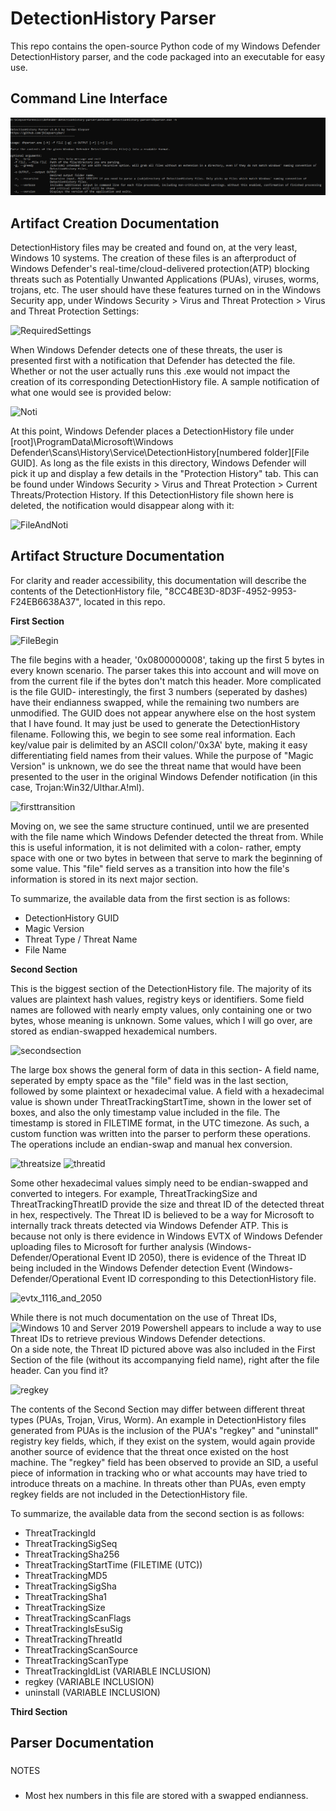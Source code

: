 # DetectionHistory Parser

This repo contains the open-source Python code of my Windows Defender DetectionHistory parser, and the code packaged into an executable for easy use.

## Command Line Interface

![CLI](https://github.com/jklepsercyber/defender-detectionhistory-parser/blob/develop/images/CLI.PNG?raw=true)

## Artifact Creation Documentation

DetectionHistory files may be created and found on, at the very least, Windows 10 systems. The creation of these files is an afterproduct of Windows Defender's real-time/cloud-delivered protection(ATP) blocking threats such as Potentially Unwanted Applications (PUAs), viruses, worms, trojans, etc. The user should have these features turned on in the Windows Security app, under Windows Security > Virus and Threat Protection > Virus and Threat Protection Settings:  

![RequiredSettings](https://github.com/jklepsercyber/defender-detectionhistory-parser/blob/develop/images/security%20settings.PNG?raw=true)

When Windows Defender detects one of these threats, the user is presented first with a notification that Defender has detected the file. Whether or not the user actually runs this .exe would not impact the creation of its corresponding DetectionHistory file. A sample notification of what one would see is provided below:

![Noti](https://github.com/jklepsercyber/defender-detectionhistory-parser/blob/develop/images/TestNotification.PNG?raw=true)

At this point, Windows Defender places a DetectionHistory file under [root]\ProgramData\Microsoft\Windows Defender\Scans\History\Service\DetectionHistory\[numbered folder]\[File GUID]. As long as the file exists in this directory, Windows Defender will pick it up and display a few details in the "Protection History" tab. This can be found under Windows Security > Virus and Threat Protection > Current Threats/Protection History. If this DetectionHistory file shown here is deleted, the notification would disappear along with it:

![FileAndNoti](https://github.com/jklepsercyber/defender-detectionhistory-parser/blob/develop/images/file%20and%20protection%20history.PNG?raw=true)

## Artifact Structure Documentation

For clarity and reader accessibility, this documentation will describe the contents of the DetectionHistory file, "8CC4BE3D-8D3F-4952-9953-F24EB6638A37", located in this repo.

**First Section**

![FileBegin](https://github.com/jklepsercyber/defender-detectionhistory-parser/blob/develop/images/filebegin.png)

The file begins with a header, '0x0800000008', taking up the first 5 bytes in every known scenario. The parser takes this into account and will move on from the current file if the bytes don't match this header. More complicated is the file GUID- interestingly, the first 3 numbers (seperated by dashes) have their endianness swapped, while the remaining two numbers are unmodified. The GUID does not appear anywhere else on the host system that I have found. It may just be used to generate the DetectionHistory filename. Following this, we begin to see some real information. Each key/value pair is delimited by an ASCII colon/'0x3A' byte, making it easy differentiating field names from their values. While the purpose of "Magic Version" is unknown, we do see the threat name that would have been presented to the user in the original Windows Defender notification (in this case, Trojan:Win32/Ulthar.A!ml).

![firsttransition](https://github.com/jklepsercyber/defender-detectionhistory-parser/blob/develop/images/magicvers_to_general.png)

Moving on, we see the same structure continued, until we are presented with the file name which Windows Defender detected the threat from. While this is useful information, it is not delimited with a colon- rather, empty space with one or two bytes in between that serve to mark the beginning of some value. This "file" field serves as a transition into how the file's information is stored in its next major section.

To summarize, the available data from the first section is as follows:

-  DetectionHistory GUID
-  Magic Version
-  Threat Type / Threat Name
-  File Name

**Second Section**

This is the biggest section of the DetectionHistory file. The majority of its values are plaintext hash values, registry keys or identifiers. Some field names are followed with nearly empty values, only containing one or two bytes, whose meaning is unknown. Some values, which I will go over, are stored as endian-swapped hexademical numbers. 

![secondsection]()

The large box shows the general form of data in this section- A field name, seperated by empty space as the "file" field was in the last section, followed by some plaintext or hexadecimal value. A field with a hexadecimal value is shown under ThreatTrackingStartTime, shown in the lower set of boxes, and also the only timestamp value included in the file. The timestamp is stored in FILETIME format, in the UTC timezone. As such, a custom function was written into the parser to perform these operations. The operations include an endian-swap and manual hex conversion. 

![threatsize]()
![threatid]()

Some other hexadecimal values simply need to be endian-swapped and converted to integers. For example, ThreatTrackingSize and ThreatTrackingThreatID provide the size and threat ID of the detected threat in hex, respectively. The Threat ID is believed to be a way for Microsoft to internally track threats detected via Windows Defender ATP. This is because not only is there evidence in Windows EVTX of Windows Defender uploading files to Microsoft for further analysis (Windows-Defender/Operational Event ID 2050), there is evidence of the Threat ID being included in the Windows Defender detection Event (Windows-Defender/Operational Event ID corresponding to this DetectionHistory file. 

![evtx_1116_and_2050]()

While there is not much documentation on the use of Threat IDs, ![Windows 10 and Server 2019 Powershell appears to include a way to use Threat IDs to retrieve previous Windows Defender detections.](https://docs.microsoft.com/en-us/powershell/module/defender/get-mpthreatdetection?view=windowsserver2019-ps) On a side note, the Threat ID pictured above was also included in the First Section of the file (without its accompanying field name), right after the file header. Can you find it?

![regkey]()

The contents of the Second Section may differ between different threat types (PUAs, Trojan, Virus, Worm). An example in DetectionHistory files generated from PUAs is the inclusion of the PUA's "regkey" and "uninstall" registry key fields, which, if they exist on the system, would again provide another source of evidence that the threat once existed on the host machine. The "regkey" field has been observed to provide an SID, a useful piece of information in tracking who or what accounts may have tried to introduce threats on a machine. In threats other than PUAs, even empty regkey fields are not included in the DetectionHistory file. 

To summarize, the available data from the second section is as follows:

-  ThreatTrackingId
-  ThreatTrackingSigSeq
-  ThreatTrackingSha256
-  ThreatTrackingStartTime (FILETIME (UTC))
-  ThreatTrackingMD5
-  ThreatTrackingSigSha
-  ThreatTrackingSha1
-  ThreatTrackingSize
-  ThreatTrackingScanFlags
-  ThreatTrackingIsEsuSig
-  ThreatTrackingThreatId
-  ThreatTrackingScanSource
-  ThreatTrackingScanType
-  ThreatTrackingIdList (VARIABLE INCLUSION)
-  regkey (VARIABLE INCLUSION)
-  uninstall (VARIABLE INCLUSION)

**Third Section**

## Parser Documentation

###
NOTES
###

- Most hex numbers in this file are stored with a swapped endianness.
